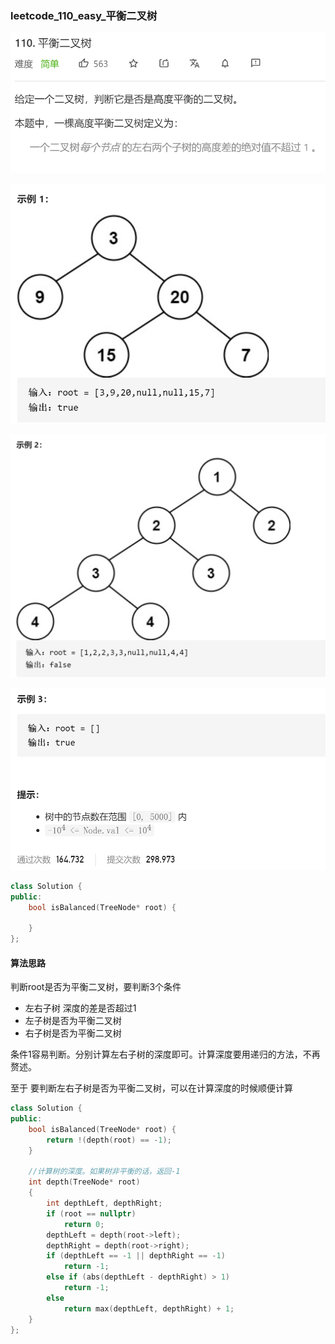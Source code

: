 ### leetcode_110_easy_平衡二叉树

![image-20210114194327844](leetcode_110_easy_平衡二叉树.assets/image-20210114194327844.png)

![image-20210114194341385](leetcode_110_easy_平衡二叉树.assets/image-20210114194341385.png)

![image-20210114194353589](leetcode_110_easy_平衡二叉树.assets/image-20210114194353589.png)

![image-20210114194407369](leetcode_110_easy_平衡二叉树.assets/image-20210114194407369.png)

```c++
class Solution {
public:
    bool isBalanced(TreeNode* root) {

    }
};
```

#### 算法思路

判断root是否为平衡二叉树，要判断3个条件

- 左右子树 深度的差是否超过1
- 左子树是否为平衡二叉树
- 右子树是否为平衡二叉树

条件1容易判断。分别计算左右子树的深度即可。计算深度要用递归的方法，不再赘述。

至于 要判断左右子树是否为平衡二叉树，可以在计算深度的时候顺便计算

```c++
class Solution {
public:
	bool isBalanced(TreeNode* root) {
		return !(depth(root) == -1);
	}

	//计算树的深度。如果树非平衡的话，返回-1
	int depth(TreeNode* root)
	{
		int depthLeft, depthRight;
		if (root == nullptr)
			return 0;
		depthLeft = depth(root->left);
		depthRight = depth(root->right);
		if (depthLeft == -1 || depthRight == -1)
			return -1;
		else if (abs(depthLeft - depthRight) > 1)
			return -1;
		else
			return max(depthLeft, depthRight) + 1;
	}
};
```

